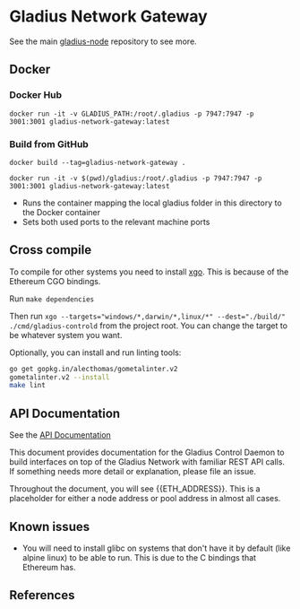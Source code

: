# Gladius Network Gateway

See the main [gladius-node](https://github.com/gladiusio/gladius-node) repository to see more.

## Docker

### Docker Hub

`docker run -it -v GLADIUS_PATH:/root/.gladius -p 7947:7947 -p 3001:3001 gladius-network-gateway:latest`

### Build from GitHub

`docker build --tag=gladius-network-gateway .`

`docker run -it -v $(pwd)/gladius:/root/.gladius -p 7947:7947 -p 3001:3001 gladius-network-gateway:latest`

* Runs the container mapping the local gladius folder in this directory to the Docker container
* Sets both used ports to the relevant machine ports

## Cross compile

To compile for other systems you need to install [xgo](https://github.com/karalabe/xgo).
This is because of the Ethereum CGO bindings.

Run `make dependencies`

Then run `xgo --targets="windows/*,darwin/*,linux/*" --dest="./build/" ./cmd/gladius-controld`
from the project root. You can change the target to be whatever system you want.

Optionally, you can install and run linting tools:

```sh
go get gopkg.in/alecthomas/gometalinter.v2
gometalinter.v2 --install
make lint
```

## API Documentation

See the [API Documentation](./apidocs/APIDOCS.MD)

This document provides documentation for the Gladius Control Daemon to build interfaces on top of the Gladius Network with familiar REST API calls. If something needs more detail or explanation, please file an issue.

Throughout the document, you will see {{ETH_ADDRESS}}. This is a placeholder for either a node address or pool address in almost all cases.

## Known issues

-   You will need to install glibc on systems that don't have it by default (like
    alpine linux) to be able to run. This is due to the C bindings that Ethereum 
    has.

## References
